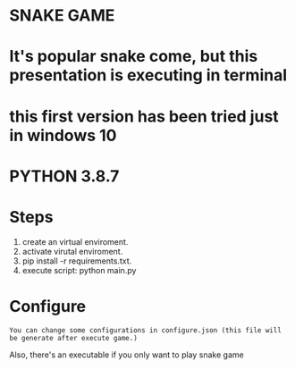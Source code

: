 # SNAKE GAME

# It's popular snake come, but this presentation is executing in terminal

# this first version has been tried just in windows 10

# PYTHON 3.8.7

# Steps 

1. create an virtual enviroment.
2. activate virutal enviroment.
3. pip install -r requirements.txt.
4. execute script: python main.py

# Configure

    You can change some configurations in configure.json (this file will be generate after execute game.)

Also, there's an executable if you only want to play snake game